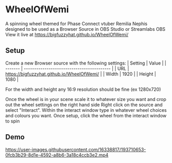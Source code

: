 # WheelOfWemi
A spinning wheel themed for Phase Connect vtuber Remilia Nephis designed to be used as a Browser Source in OBS Studio or Streamlabs OBS
View it live at https://bigfuzzyhat.github.io/WheelOfWemi/
## Setup
Create a new Browser source with the following settings:
| Setting | Value                                      |
| ------- | ------------------------------------------ |
| URL     | https://bigfuzzyhat.github.io/WheelOfWemi/ |
| Width   | 1920                                       |
| Height  | 1080                                       |

For the width and height any 16:9 resolution should be fine (ex 1280x720)

Once the wheel is in your scene scale it to whatever size you want and crop out the wheel settings on the right hand side
Right click on the source and select "Interact". Within the interact window type in whatever wheel choices and colours you want.
Once setup, click the wheel from the interact window to spin

## Demo


https://user-images.githubusercontent.com/16338817/193710653-0fcb3b29-8d1e-4592-a8b6-3a18c4ccb3e2.mp4

